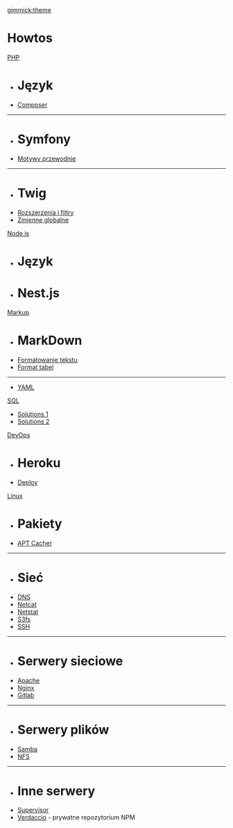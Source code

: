 [gimmick:theme](darkly)
# Howtos

[PHP]()

  * # Język
  - [Composer](txt/Intro/Wprowadzenie-do-swiata.md)
  - - - -
  * # Symfony
  * [Motywy przewodnie](txt/Intro/Motywy-przewodnie.md)
  - - - -
  * # Twig
  * [Rozszerzenia i filtry](txt/Symfony/Twig/Rozszerzenia-i-filtry.md)
  * [Zmienne globalne](txt/Symfony/Twig/Zmienne-globalne.md)

[Node.js]()

  * # Język
  * # Nest.js

[Markup]()
  * # MarkDown
  * [Formatowanie tekstu](https://help.github.com/articles/basic-writing-and-formatting-syntax/)
  * [Format tabel](https://help.github.com/articles/organizing-information-with-tables/)
  - - - -
  * [YAML](txt/yaml.md)

[SQL]()
  * [Solutions 1](txt/SQL/Insert-update.md)
  * [Solutions 2](txt/SQL/Przepisy.md)

[DevOps]()

  * # Heroku
  * [Deploy](txt/Atlas/Uklad-Sloneczny/Sol.md)

[Linux]()
  * # Pakiety
  * [APT Cacher](txt/Linux-server/apt-cacher.md)
  - - - -
  * # Sieć
  * [DNS](txt/Linux-server/dns.md)
  * [Netcat](txt/Linux-server/netcat.md)
  * [Netstat](txt/Linux-server/netstat.md)
  * [S3fs](txt/Linux-server/s3fs.md)
  * [SSH](txt/Linux-server/ssh.md)
  - - - -
  * # Serwery sieciowe
  * [Apache](txt/Linux-server/apache.md)
  * [Nginx](txt/Linux-server/nginx.md)
  * [Gitlab](txt/Linux-server/Gitlab.md)
  - - - -
  * # Serwery plików
  * [Samba](txt/Linux-server/samba.md)
  * [NFS](txt/Linux-server/nfs.md)
  - - - -
  * # Inne serwery
  * [Supervisor](txt/Linux-server/supervisor.md)
  * [Verdaccio](txt/Linux-server/verdaccio.md) - prywatne repozytorium NPM
